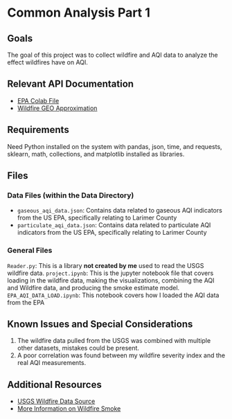 # Common Analysis Part 1

## Goals 
The goal of this project was to collect wildfire and AQI data to analyze the effect wildfires have on AQI. 

## Relevant API Documentation

- [EPA Colab File](https://colab.research.google.com/drive/1bxl9qrb_52RocKNGfbZ5znHVqFDMkUzf)
- [Wildfire GEO Approximation](https://colab.research.google.com/drive/1qNI6hji8CvDeBsnLDAhJXvaqf2gcg8UV)
## Requirements
Need Python installed on the system with pandas, json, time, and requests, sklearn, math, collections, and matplotlib installed as libraries. 

## Files

### Data Files (within the Data Directory)
- `gaseous_aqi_data.json`: Contains data related to gaseous AQI indicators from the US EPA, specifically relating to Larimer County 
- `particulate_aqi_data.json`:  Contains data related to particulate AQI indicators from the US EPA, specifically relating to Larimer County

### General Files
`Reader.py`: This is a library **not created by me** used to read the USGS wildfire data.
`project.ipynb`: This is the jupyter notebook file that covers loading in the wildfire data, making the visualizations, combining the AQI and Wildfire data, and producing the smoke estimate model. 
`EPA_AQI_DATA_LOAD.ipynb`: This notebook covers how I loaded the AQI data from the EPA

## Known Issues and Special Considerations

1. The wildfire data pulled from the USGS was combined with multiple other datasets, mistakes could be present. 
2. A poor correlation was found between my wildfire severity index and the real AQI measurements. 

## Additional Resources

- [USGS Wildfire Data Source](https://www.sciencebase.gov/catalog/item/61aa537dd34eb622f699df81)
- [More Information on Wildfire Smoke](https://www.epa.gov/air-quality/wildfires-and-smoke)
